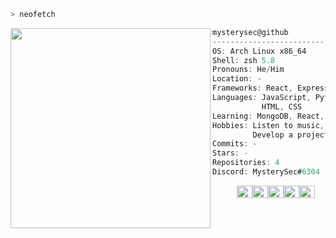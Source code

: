 ```zsh
> neofetch
```

<img align="left" src="https://avatars.githubusercontent.com/u/70172875?s=400&u=7a4707b1db52e78b8c4780a3d577431307d893d8&v=4" width="320" /> 

```csharp
mysterysec@github
-------------------------
OS: Arch Linux x86_64
Shell: zsh 5.8
Pronouns: He/Him
Location: -
Frameworks: React, Express, Node.js
Languages: JavaScript, Python,
           HTML, CSS
Learning: MongoDB, React, React Native
Hobbies: Listen to music, Gaming, Make discoveries,
         Develop a project
Commits: -
Stars: -
Repositories: 4
Discord: MysterySec#6304
```
<p align="left">
  &nbsp; &nbsp; &nbsp; &nbsp; &nbsp;
  <img alt="#23170F" src="https://via.placeholder.com/15/23170F/000000?text=+" width="25" height="20" /><img alt="#979EA6" src="https://via.placeholder.com/15/979EA6/000000?text=+" width="25" height="20" /><img alt="#202929" src="https://via.placeholder.com/15/202929/000000?text=+" width="25" height="20" /><img alt="#AECBD0" src="https://via.placeholder.com/15/AECBD0/000000?text=+" width="25" height="20" /><img alt="#0239EF" src="https://via.placeholder.com/15/0239EF/000000?text=+" width="25" height="20" />
</p>
